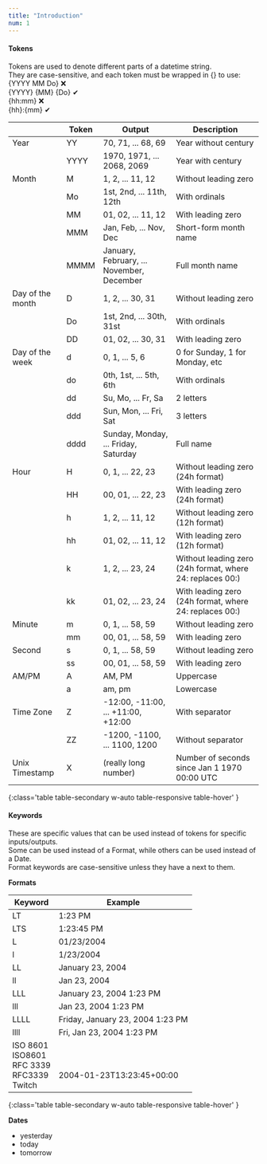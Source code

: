 ```yaml
---
title: "Introduction"
num: 1
---
```


#### Tokens
Tokens are used to denote different parts of a datetime string.<br />They are case-sensitive, and each token must be wrapped in {} to use:<br />
{YYYY MM Do} ❌<br />
{YYYY} {MM} {Do} ✔<br />
{hh:mm} ❌<br />
{hh}:{mm} ✔

|| Token | Output | Description | 
|-------|-------|--------|--------
|Year|YY|70, 71, ... 68, 69|Year without century|
||YYYY|1970, 1971, ... 2068, 2069|Year with century|
|Month|M|1, 2, ... 11, 12|Without leading zero|
||Mo|1st, 2nd, ... 11th, 12th|With ordinals|
||MM|01, 02, ... 11, 12| With leading zero|
||MMM|Jan, Feb, ... Nov, Dec|Short-form month name|
||MMMM|January, February, ... November, December|Full month name|
|Day of the month|D|1, 2, ... 30, 31|Without leading zero|
||Do|1st, 2nd, ... 30th, 31st|With ordinals
||DD|01, 02, ... 30, 31|With leading zero|
|Day of the week|d|0, 1, ... 5, 6|0 for Sunday, 1 for Monday, etc|
||do|0th, 1st, ... 5th, 6th|With ordinals|
||dd|Su, Mo, ... Fr, Sa|2 letters|
||ddd|Sun, Mon, ... Fri, Sat|3 letters|
||dddd|Sunday, Monday, ... Friday, Saturday|Full name|
|Hour|H|0, 1, ... 22, 23|Without leading zero (24h format)|
||HH|00, 01, ... 22, 23|With leading zero (24h format)|
||h|1, 2, ... 11, 12|Without leading zero (12h format)|
||hh|01, 02, ... 11, 12|With leading zero (12h format)|
||k|1, 2, ... 23, 24|Without leading zero (24h format, where 24: replaces 00:)|
||kk|01, 02, ... 23, 24|With leading zero (24h format, where 24: replaces 00:)|
|Minute|m|0, 1, ... 58, 59|Without leading zero|
||mm|00, 01, ... 58, 59|With leading zero|
|Second|s|0, 1, ... 58, 59|Without leading zero|
||ss|00, 01, ... 58, 59|With leading zero|
|AM/PM|A|AM, PM|Uppercase|
||a|am, pm|Lowercase|
|Time Zone|Z|-12:00, -11:00, ... +11:00, +12:00|With separator|
||ZZ|-1200, -1100, ... 1100, 1200|Without separator|
|Unix Timestamp|X|(really long number)|Number of seconds since Jan 1 1970 00:00 UTC|
{:class='table table-secondary w-auto table-responsive table-hover' }

#### Keywords
These are specific values that can be used instead of tokens for specific inputs/outputs.<br />
Some can be used instead of a Format, while others can be used instead of a Date.<br />
Format keywords are case-sensitive unless they have a <span class="fas fa-star-of-life fa-sm" /> next to them.

**Formats**

|Keyword|Example|
|--------|--------|
|LT|1:23 PM|
|LTS|1:23:45 PM|
|L|01/23/2004|
|l|1/23/2004|
|LL|January 23, 2004|
|ll|Jan 23, 2004|
|LLL|January 23, 2004 1:23 PM|
|lll|Jan 23, 2004 1:23 PM|
|LLLL|Friday, January 23, 2004 1:23 PM|
|llll|Fri, Jan 23, 2004 1:23 PM|
|ISO 8601 <span class="fas fa-star-of-life fa-sm" /><br />ISO8601 <span class="fas fa-star-of-life fa-sm" /><br />RFC 3339 <span class="fas fa-star-of-life fa-sm" /><br />RFC3339 <span class="fas fa-star-of-life fa-sm" /><br />Twitch <span class="fas fa-star-of-life fa-sm" />|<br /><br />2004-01-23T13:23:45+00:00|
{:class='table table-secondary w-auto table-responsive table-hover' }

**Dates**
+ yesterday
+ today
+ tomorrow
